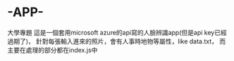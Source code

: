 # -APP-
大學專題
這是一個套用microsoft azure的api寫的人臉辨識app(但是api key已經過期了)，
針對每張輸入進來的照片，會有人事時地物等屬性，like data.txt，
而主要在處理的部分都在index.js中
